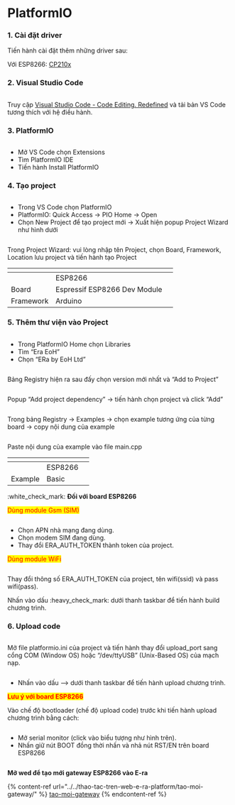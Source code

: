 # PlatformIO

### 1. Cài đặt driver&#x20;

Tiến hành cài đặt thêm những driver sau:&#x20;

Với ESP8266: [CP210x](https://www.silabs.com/developers/usb-to-uart-bridge-vcp-drivers)&#x20;

### 2. Visual Studio Code&#x20;

<figure><img src="../../../.gitbook/assets/image (340).png" alt=""><figcaption></figcaption></figure>

Truy cập [Visual Studio Code - Code Editing. Redefined](https://code.visualstudio.com/) và tải bản VS Code tương thích với hệ điều hành.&#x20;

### 3. PlatformIO

<figure><img src="../../../.gitbook/assets/image (298).png" alt=""><figcaption></figcaption></figure>

* Mở VS Code chọn Extensions&#x20;
* Tìm PlatformIO IDE&#x20;
* Tiến hành Install PlatformIO&#x20;

### 4. Tạo project

<figure><img src="../../../.gitbook/assets/image (53).png" alt=""><figcaption></figcaption></figure>

* Trong VS Code chọn PlatformIO&#x20;
* PlatformIO: Quick Access -> PIO Home -> Open&#x20;
* Chọn New Project để tạo project mới -> Xuất hiện popup Project Wizard như hình dưới&#x20;

<figure><img src="../../../.gitbook/assets/image (236).png" alt=""><figcaption></figcaption></figure>

Trong Project Wizard: vui lòng nhập tên Project, chọn Board, Framework, Location lưu project và tiến hành tạo Project

<table><thead><tr><th></th><th></th><th data-hidden></th></tr></thead><tbody><tr><td> </td><td>ESP8266</td><td></td></tr><tr><td>Board </td><td>Espressif ESP8266 Dev Module </td><td></td></tr><tr><td>Framework </td><td>Arduino </td><td></td></tr></tbody></table>

### 5. Thêm thư viện vào Project

<figure><img src="../../../.gitbook/assets/image (164).png" alt=""><figcaption></figcaption></figure>

* Trong PlatformIO Home chọn Libraries&#x20;
* Tìm “Era EoH”&#x20;
* Chọn “ERa by EoH Ltd”&#x20;

<figure><img src="../../../.gitbook/assets/image (341).png" alt=""><figcaption></figcaption></figure>

Bảng Registry hiện ra sau đấy chọn version mới nhất và “Add to Project”

<figure><img src="../../../.gitbook/assets/image (96).png" alt=""><figcaption></figcaption></figure>

Popup “Add project dependency” -> tiến hành chọn project và click “Add”

<figure><img src="../../../.gitbook/assets/image (321).png" alt=""><figcaption></figcaption></figure>

Trong bảng Registry -> Examples -> chọn example tương ứng của từng board -> copy nội dung của example

<figure><img src="../../../.gitbook/assets/image (86).png" alt=""><figcaption></figcaption></figure>

Paste nội dung của example vào file main.cpp

<table data-header-hidden><thead><tr><th></th><th></th><th data-hidden></th></tr></thead><tbody><tr><td> </td><td>ESP8266</td><td></td></tr><tr><td>Example </td><td>Basic </td><td></td></tr></tbody></table>

:white\_check\_mark: **Đối với board ESP8266**

<mark style="color:red;">Dùng module Gsm (SIM)</mark>

<figure><img src="../../../.gitbook/assets/image (131).png" alt=""><figcaption></figcaption></figure>

* Chọn APN nhà mạng đang dùng.&#x20;
* Chọn modem SIM đang dùng.&#x20;
* Thay đổi ERA\_AUTH\_TOKEN thành token của project.&#x20;

<mark style="color:red;">Dùng module WiFi</mark>

<figure><img src="../../../.gitbook/assets/image (111).png" alt=""><figcaption></figcaption></figure>

Thay đổi thông số ERA\_AUTH\_TOKEN của project, tên wifi(ssid) và pass wifi(pass).&#x20;

Nhấn vào dấu :heavy\_check\_mark: dưới thanh taskbar để tiến hành build chương trình.

### 6. Upload code

<figure><img src="../../../.gitbook/assets/image (80).png" alt=""><figcaption></figcaption></figure>

Mở file platformio.ini của project và tiến hành thay đổi upload\_port sang cổng COM (Window OS) hoặc “/dev/ttyUSB” (Unix-Based OS) của mạch nạp.&#x20;

<figure><img src="../../../.gitbook/assets/image (351).png" alt=""><figcaption></figcaption></figure>

* Nhấn vào dấu --> dưới thanh taskbar để tiến hành upload chương trình.&#x20;

<mark style="color:red;">**Lưu ý với board ESP8266**</mark>

Vào chế độ bootloader (chế độ upload code) trước khi tiến hành upload chương trình bằng cách:&#x20;

<figure><img src="../../../.gitbook/assets/image (317).png" alt=""><figcaption></figcaption></figure>

* Mở serial monitor (click vào biểu tượng như hình trên).&#x20;
* Nhấn giữ nút BOOT đồng thời nhấn và nhả nút RST/EN trên board ESP8266

<figure><img src="../../../.gitbook/assets/image (85).png" alt=""><figcaption></figcaption></figure>

**Mở wed để tạo mới gateway ESP8266 vào E-ra**

{% content-ref url="../../thao-tac-tren-web-e-ra-platform/tao-moi-gateway/" %}
[tao-moi-gateway](../../thao-tac-tren-web-e-ra-platform/tao-moi-gateway/)
{% endcontent-ref %}
